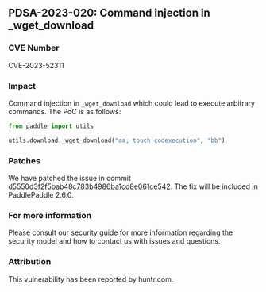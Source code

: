 ## PDSA-2023-020: Command injection in _wget_download

### CVE Number

CVE-2023-52311

### Impact

Command injection in `_wget_download` which could lead to execute arbitrary commands. The PoC is as follows:

```python
from paddle import utils

utils.download._wget_download("aa; touch codexecution", "bb")
```

### Patches

We have patched the issue in commit [d5550d3f2f5bab48c783b4986ba1cd8e061ce542](https://github.com/PaddlePaddle/Paddle/pull/59957/commits/d5550d3f2f5bab48c783b4986ba1cd8e061ce542).
The fix will be included in PaddlePaddle 2.6.0.

### For more information

Please consult [our security guide](../../SECURITY.md) for more information regarding the security model and how to contact us with issues and questions.

### Attribution

This vulnerability has been reported by huntr.com.
